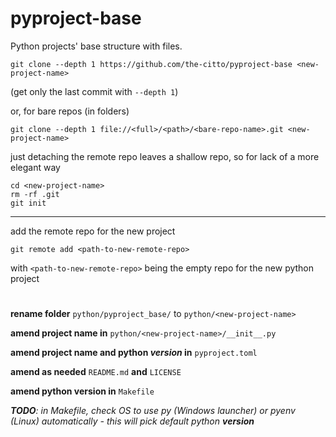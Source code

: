 # pyproject-base

Python projects' base structure with files.

    git clone --depth 1 https://github.com/the-citto/pyproject-base <new-project-name>
(get only the last commit with `--depth 1`)

or, for bare repos (in folders)
    
    git clone --depth 1 file://<full>/<path>/<bare-repo-name>.git <new-project-name>


just detaching the remote repo leaves a shallow repo, so for lack of a more elegant way 

    cd <new-project-name>
    rm -rf .git
    git init

---

add the remote repo for the new project

    git remote add <path-to-new-remote-repo>

with `<path-to-new-remote-repo>` being the empty repo for the new python project

#

**rename folder** `python/pyproject_base/` to `python/<new-project-name>`

**amend project name in** `python/<new-project-name>/__init__.py`

**amend project name and python _version_ in** `pyproject.toml`

**amend as needed** `README.md` **and** `LICENSE`

**amend python version in** `Makefile`

_**TODO**: in Makefile, check OS to use py (Windows launcher) or pyenv (Linux) automatically - this will pick default python **version**_

